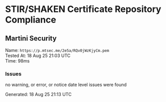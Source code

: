 # STIR/SHAKEN Certificate Repository Compliance

## Martini Security

Name: `https://p.mtsec.me/2e5a/RQv0jWzKjyCm.pem`\
Tested At: 18 Aug 25 21:03 UTC\
Time: 98ms

### Issues

no warning, or error, or notice date level issues were found

Generated: 18 Aug 25 21:13 UTC